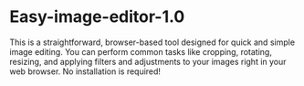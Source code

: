 # Easy-image-editor-1.0
This is a straightforward, browser-based tool designed for quick and simple image editing. You can perform common tasks like cropping, rotating, resizing, and applying filters and adjustments to your images right in your web browser. No installation is required!
